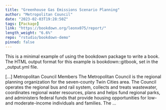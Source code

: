 ```yaml
---
title: "Greenhouse Gas Emissions Scenario Planning"
author: "Metropolitan Council"
date: "2023-02-03T19:28:50Z"
tags: [Package]
link: "https://bookdown.org/leonx075/report/"
length_weight: "6.6%"
repo: "rstudio/bookdown-demo"
pinned: false
---
```


<p>This is a minimal example of using the bookdown package to write a book. The HTML output format for this example is bookdown::gitbook, set in the _output.yml file.</p> [...] Metropolitan Council Members The Metropolitan Council is the regional planning organization for the seven-county Twin Cities area. The Council operates the regional bus and rail system, collects and treats wastewater, coordinates regional water resources, plans and helps fund regional parks, and administers federal funds that provide housing opportunities for low- and moderate-income individuals and families. The ...
